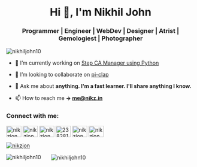<h1 align="center">Hi 👋, I'm Nikhil John</h1>
<h3 align="center">Programmer | Engineer | WebDev | Designer | Atrist | Gemologiest | Photographer</h3>

<p align="left"> <img src="https://komarev.com/ghpvc/?username=nikhiljohn10&label=Profile%20views&color=0e75b6&style=plastic" alt="nikhiljohn10" /> </p>

- 🔭 I’m currently working on [Step CA Manager using Python](https://github.com/nikhiljohn10/scapy)

- 👯 I’m looking to collaborate on [pi-clap](https://github.com/nikhiljohn10/pi-clap)

- 💬 Ask me about **anything. I'm a fast learner. I'll share anything I know.**

- 📫 How to reach me **-> me@nikz.in**

<h3 align="left">Connect with me:</h3>
<p align="left">
<a href="https://dev.to/nikzjon" target="blank"><img align="center" src="https://cdn.jsdelivr.net/npm/simple-icons@3.0.1/icons/dev-dot-to.svg" alt="nikzjon" height="30" width="40" /></a>
<a href="https://twitter.com/nikzjon" target="blank"><img align="center" src="https://raw.githubusercontent.com/rahuldkjain/github-profile-readme-generator/master/src/images/icons/Social/twitter.svg" alt="nikzjon" height="30" width="40" /></a>
<a href="https://linkedin.com/in/nikzjon" target="blank"><img align="center" src="https://raw.githubusercontent.com/rahuldkjain/github-profile-readme-generator/master/src/images/icons/Social/linked-in-alt.svg" alt="nikzjon" height="30" width="40" /></a>
<a href="https://stackoverflow.com/users/2382813/nikzjon" target="blank"><img align="center" src="https://raw.githubusercontent.com/rahuldkjain/github-profile-readme-generator/master/src/images/icons/Social/stack-overflow.svg" alt="2382813/nikzjon" height="30" width="40" /></a>
<a href="https://fb.com/nikzjon" target="blank"><img align="center" src="https://raw.githubusercontent.com/rahuldkjain/github-profile-readme-generator/master/src/images/icons/Social/facebook.svg" alt="nikzjon" height="30" width="40" /></a>
<a href="https://instagram.com/nikzjon" target="blank"><img align="center" src="https://raw.githubusercontent.com/rahuldkjain/github-profile-readme-generator/master/src/images/icons/Social/instagram.svg" alt="nikzjon" height="30" width="40" /></a>
</p>

<p align="left"> <a href="https://twitter.com/nikzjon" target="blank"><img src="https://img.shields.io/twitter/follow/nikzjon?logo=twitter&style=for-the-badge" alt="nikzjon" /></a> </p>

<p><img align="left" style="padding-right: 20px;" src="https://github-readme-stats.vercel.app/api/top-langs?username=nikhiljohn10&show_icons=true&theme=tokyonight&hide_border=true&locale=en&layout=compact&card_width=280" alt="nikhiljohn10" />&nbsp;<img align="center" src="https://github-readme-stats.vercel.app/api?username=nikhiljohn10&show_icons=true&theme=tokyonight&hide_border=true&locale=en&card_width=290" alt="nikhiljohn10" /></p>

